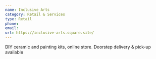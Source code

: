 ```yaml
---
name: Inclusive Arts
category: Retail & Services
type: Retail
phone: 
email: 
url: https://inclusive-arts.square.site/
---
```


DIY ceramic and painting kits, online store. Doorstep delivery & pick-up available
